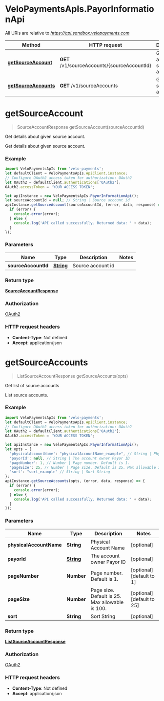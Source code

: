 # VeloPaymentsApIs.PayorInformationApi

All URIs are relative to *https://api.sandbox.velopayments.com*

Method | HTTP request | Description
------------- | ------------- | -------------
[**getSourceAccount**](PayorInformationApi.md#getSourceAccount) | **GET** /v1/sourceAccounts/{sourceAccountId} | Get details about given source account.
[**getSourceAccounts**](PayorInformationApi.md#getSourceAccounts) | **GET** /v1/sourceAccounts | Get list of source accounts


<a name="getSourceAccount"></a>
# **getSourceAccount**
> SourceAccountResponse getSourceAccount(sourceAccountId)

Get details about given source account.

Get details about given source account.

### Example
```javascript
import VeloPaymentsApIs from 'velo-payments';
let defaultClient = VeloPaymentsApIs.ApiClient.instance;
// Configure OAuth2 access token for authorization: OAuth2
let OAuth2 = defaultClient.authentications['OAuth2'];
OAuth2.accessToken = 'YOUR ACCESS TOKEN';

let apiInstance = new VeloPaymentsApIs.PayorInformationApi();
let sourceAccountId = null; // String | Source account id
apiInstance.getSourceAccount(sourceAccountId, (error, data, response) => {
  if (error) {
    console.error(error);
  } else {
    console.log('API called successfully. Returned data: ' + data);
  }
});
```

### Parameters

Name | Type | Description  | Notes
------------- | ------------- | ------------- | -------------
 **sourceAccountId** | [**String**](.md)| Source account id | 

### Return type

[**SourceAccountResponse**](SourceAccountResponse.md)

### Authorization

[OAuth2](../README.md#OAuth2)

### HTTP request headers

 - **Content-Type**: Not defined
 - **Accept**: application/json

<a name="getSourceAccounts"></a>
# **getSourceAccounts**
> ListSourceAccountResponse getSourceAccounts(opts)

Get list of source accounts

List source accounts.

### Example
```javascript
import VeloPaymentsApIs from 'velo-payments';
let defaultClient = VeloPaymentsApIs.ApiClient.instance;
// Configure OAuth2 access token for authorization: OAuth2
let OAuth2 = defaultClient.authentications['OAuth2'];
OAuth2.accessToken = 'YOUR ACCESS TOKEN';

let apiInstance = new VeloPaymentsApIs.PayorInformationApi();
let opts = {
  'physicalAccountName': "physicalAccountName_example", // String | Physical Account Name
  'payorId': null, // String | The account owner Payor ID
  'pageNumber': 1, // Number | Page number. Default is 1.
  'pageSize': 25, // Number | Page size. Default is 25. Max allowable is 100.
  'sort': "sort_example" // String | Sort String
};
apiInstance.getSourceAccounts(opts, (error, data, response) => {
  if (error) {
    console.error(error);
  } else {
    console.log('API called successfully. Returned data: ' + data);
  }
});
```

### Parameters

Name | Type | Description  | Notes
------------- | ------------- | ------------- | -------------
 **physicalAccountName** | **String**| Physical Account Name | [optional] 
 **payorId** | [**String**](.md)| The account owner Payor ID | [optional] 
 **pageNumber** | **Number**| Page number. Default is 1. | [optional] [default to 1]
 **pageSize** | **Number**| Page size. Default is 25. Max allowable is 100. | [optional] [default to 25]
 **sort** | **String**| Sort String | [optional] 

### Return type

[**ListSourceAccountResponse**](ListSourceAccountResponse.md)

### Authorization

[OAuth2](../README.md#OAuth2)

### HTTP request headers

 - **Content-Type**: Not defined
 - **Accept**: application/json

